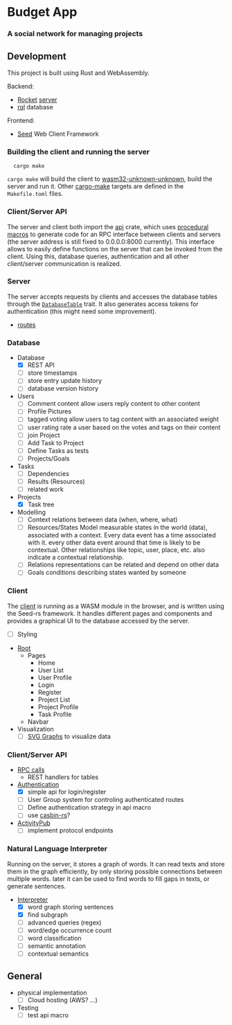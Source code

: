 # Budget App
### A social network for managing projects

## Development

This project is built using Rust and WebAssembly.

Backend:
- [Rocket](https://rocket.rs/) [server](server/)
- [rql](https://github.com/kaikalii/rql) database

Frontend:
- [Seed](https://seed-rs.org/) Web Client Framework

### Building the client and running the server
```
  cargo make
```

`cargo make` will build the client to [wasm32-unknown-unknown](https://rustwasm.github.io/book/),
build the server and run it. Other [cargo-make](https://github.com/sagiegurari/cargo-make) targets
are defined in the `Makefile.toml` files.

### Client/Server API
The server and client both import the [api](api) crate, which uses
[procedural macros](https://doc.rust-lang.org/reference/procedural-macros.html)
to generate code for an RPC interface between clients and servers (the server
address is still fixed to 0.0.0.0:8000 currently). This interface allows to
easily define functions on the server that can be invoked from the client. Using
this, database queries, authentication and all other client/server communication
is realized.

### Server

The server accepts requests by clients and accesses the database tables
through the [`DatabaseTable`](https://github.com/mankinskin/database-table/blob/master/src/table.rs) trait. It also generates access tokens for
authentication (this might need some improvement).

- [routes](server/src/main.rs)

### Database
- Database
  - [x] REST API
  - [ ] store timestamps
  - [ ] store entry update history
  - [ ] database version history
- Users
  - [ ] Comment content
    allow users reply content to other content
  - [ ] Profile Pictures
  - [ ] tagged voting 
    allow users to tag content with an associated weight
  - [ ] user rating
    rate a user based on the votes and tags on their content
  - [ ] join Project
  - [ ] Add Task to Project
  - [ ] Define Tasks as tests
  - [ ] Projects/Goals
- Tasks
  - [ ] Dependencies
  - [ ] Results (Resources)
  - [ ] related work
- Projects
  - [x] Task tree
- Modelling
  - [ ] Context
    relations between data (when, where, what)
  - [ ] Resources/States
    Model measurable states in the world (data), associated with a context.
    Every data event has a time associated with it. every other data event
    around that time is likely to be contextual. Other relationships like topic,
    user, place, etc. also indicate a contextual relationship.
  - [ ] Relations
    representations can be related and depend on other data 
  - [ ] Goals
    conditions describing states wanted by someone

### Client

The [client](client) is running as a WASM module in the browser, and is written using the
Seed-rs framework. It handles different pages and components and provides a
graphical UI to the database accessed by the server.

- [ ] Styling
- [Root](client/src/root.rs)
  - Pages
    - Home
    - User List
    - User Profile
    - Login
    - Register
    - Project List
    - Project Profile
    - Task Profile
  - Navbar
- Visualization
  - [ ] [SVG Graphs](https://cetra3.github.io/blog/drawing-svg-graphs-rust/) to visualize data

### Client/Server API
  - [RPC calls](api/src/lib.rs)
    - REST handlers for tables
  - [Authentication](api/src/auth.rs)
    - [x] simple api for login/register
    - [ ] User Group system for controling authenticated routes
    - [ ] Define authentication strategy in api macro
    - [ ] use [casbin-rs](https://github.com/casbin/casbin-rs)?
  - [ActivityPub](https://www.w3.org/TR/activitypub/)
    - [ ] implement protocol endpoints

### Natural Language Interpreter
Running on the server, it stores a graph of words. It can read texts and store
them in the graph efficiently, by only storing possible connections between
multiple words. later it can be used to find words to fill gaps in texts, or
generate sentences.

- [Interpreter](interpreter)
  - [x] word graph storing sentences
  - [x] find subgraph
  - [ ] advanced queries (regex)
  - [ ] word/edge occurrence count
  - [ ] word classification
  - [ ] semantic annotation
  - [ ] contextual semantics

## General
- physical implementation
  - [ ] Cloud hosting (AWS? ...)
- Testing
  - [ ] test api macro
